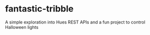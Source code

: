 # fantastic-tribble
A simple exploration into Hues REST APIs and a fun project to control Halloween lights
